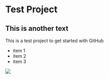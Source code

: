 # Test Project

## This is another text

This is a test project to get started with GitHub

* item 1
* item 2
* item 3

![](sentosa.jpff)

